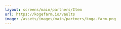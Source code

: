 ```yaml
---
layout: screens/main/partners/Item
url: https://kogefarm.io/vaults
image: /assets/images/main/partners/koga-farm.png
---
```


